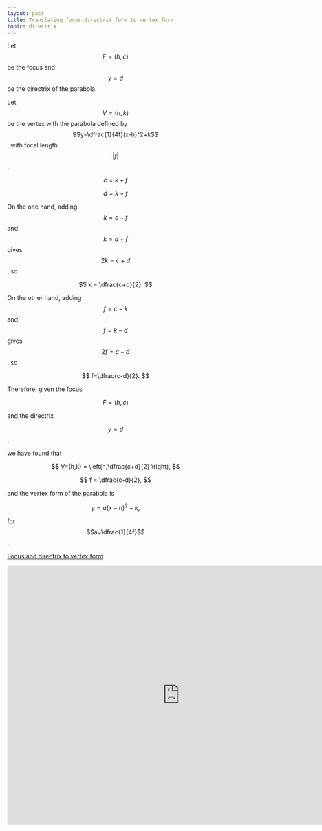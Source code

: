 ```yaml
---
layout: post
title: Translating focus-directrix form to vertex form
topic: directrix
---
```


Let $$F=(h,c)$$ be the focus and $$y=d$$ be the directrix of the parabola.

Let $$V=(h,k)$$ be the vertex with the parabola defined by $$y=\dfrac{1}{4f}(x-h)^2+k$$, with focal length
$$\vert f \vert$$.

$$c=k+f$$

$$d=k-f$$

On the one hand, adding $$k=c-f$$ and $$k=d+f$$ gives $$2k=c+d$$, so

$$
k = \dfrac{c+d}{2}.
$$

On the other hand, adding $$f=c-k$$ and $$f=k-d$$ gives $$2f=c-d$$, so

$$
f=\dfrac{c-d}{2}.
$$

Therefore, given the focus

$$F=(h,c)$$

and the directrix

$$y=d$$,

we have found that

$$
V=(h,k) = \left(h,\dfrac{c+d}{2} \right),
$$

$$
f = \dfrac{c-d}{2},
$$

and the vertex form of the parabola is

$$
y=a(x-h)^2+k,
$$

for $$a=\dfrac{1}{4f}$$.

[Focus and directrix to vertex form](https://www.geogebra.org/calculator/znfcubaz)

<iframe src="https://www.geogebra.org/calculator/znfcubaz?embed" width="800" height="600" allowfullscreen style="border: 1px solid #e4e4e4;border-radius: 4px;" frameborder="0"></iframe>